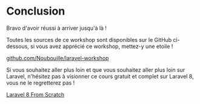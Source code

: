 # Conclusion

Bravo d'avoir réussi à arriver jusqu'à là !

Toutes les sources de ce workshop sont disponibles sur le GitHub ci-dessous, si vous avez apprécié ce workshop, mettez-y une etoile !

[github.com/Noubouille/laravel-workshop](https://github.com/Noubouille/laravel-workshop)

Si vous souhaitez aller plus loin et que vous souhaitez aller plus loin sur Laravel, n'hésitez pas à visionner ce cours gratuit et complet sur Laravel 8, vous ne le regretterez pas ! 

[Laravel 8 From Scratch](https://laracasts.com/series/laravel-8-from-scratch)